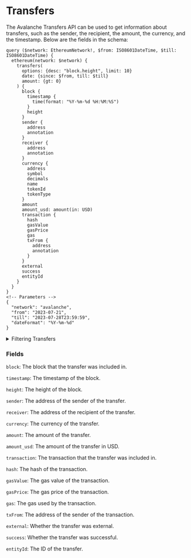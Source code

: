 # Transfers

The Avalanche Transfers API can be used to get information about transfers, such as the sender, the recipient, the amount, the currency, and the timestamp. Below are the fields in the schema:

```
query ($network: EthereumNetwork!, $from: ISO8601DateTime, $till: ISO8601DateTime) {
  ethereum(network: $network) {
    transfers(
      options: {desc: "block.height", limit: 10}
      date: {since: $from, till: $till}
      amount: {gt: 0}
    ) {
      block {
        timestamp {
          time(format: "%Y-%m-%d %H:%M:%S")
        }
        height
      }
      sender {
        address
        annotation
      }
      receiver {
        address
        annotation
      }
      currency {
        address
        symbol
        decimals
        name
        tokenId
        tokenType
      }
      amount
      amount_usd: amount(in: USD)
      transaction {
        hash
        gasValue
        gasPrice
        gas
        txFrom {
          address
          annotation
        }
      }
      external
      success
      entityId
    }
  }
}
<!-- Parameters -->
{
  "network": "avalanche",
  "from": "2023-07-21",
  "till": "2023-07-28T23:59:59",
  "dateFormat": "%Y-%m-%d"
}
```

<details><summary>Filtering Transfers</summary>

`options`: A set of options that control the behavior of the query.

`limit`: The maximum number of results to return.

`date`: The date of the transfers to filter by.

`amount`: The amount of the transfer to filter by.

`any`: A catch-all filter (OR logic) that can be used to filter the results by any of the other fields.

`currency`: The currency of the transfer to filter by.


`entityId`: The ID of the transfer to filter by.

`external`: Whether the transfer was external or internal

`height`: The height of the block that the transfer was included in.

`sender`: The address of the sender of the transfer to filter by.

`receiver`: The address of the recipient of the transfer to filter by.

`time`: The timestamp of the transfer to filter by.

`txFrom`: The address of the sender of the transaction that the transfer was included in.

`txHash`: The hash of the transaction that the transfer was included in
</details>


### Fields

`block`: The block that the transfer was included in.

`timestamp`: The timestamp of the block.

`height`: The height of the block.

`sender`: The address of the sender of the transfer.

`receiver`: The address of the recipient of the transfer.

`currency`: The currency of the transfer.

`amount`: The amount of the transfer.

`amount_usd`: The amount of the transfer in USD.

`transaction`: The transaction that the transfer was included in.

`hash`: The hash of the transaction.

`gasValue`: The gas value of the transaction.

`gasPrice`: The gas price of the transaction.

`gas`: The gas used by the transaction.

`txFrom`: The address of the sender of the transaction.

`external`: Whether the transfer was external.

`success`: Whether the transfer was successful.

`entityId`: The ID of the transfer.